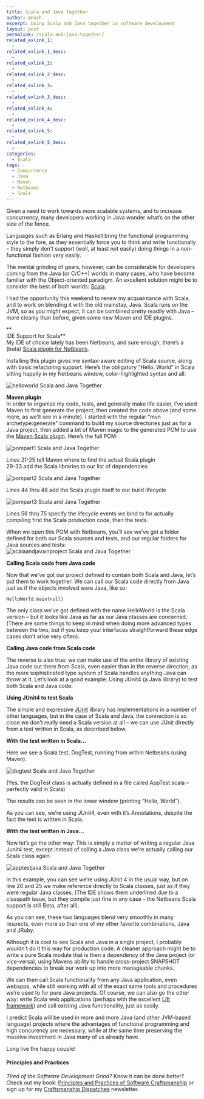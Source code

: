 ```yaml
---
title: Scala and Java Together
author: mnash
excerpt: Using Scala and Java together in software development
layout: post
permalink: /scala-and-java-together/
related_exlink_1:
  - 
related_exlink_1_desc:
  - 
related_exlink_2:
  - 
related_exlink_2_desc:
  - 
related_exlink_3:
  - 
related_exlink_3_desc:
  - 
related_exlink_4:
  - 
related_exlink_4_desc:
  - 
related_exlink_5:
  - 
related_exlink_5_desc:
  - 
categories:
  - Scala
tags:
  - Concurrency
  - Java
  - Maven
  - Netbeans
  - Scala
---
```

Given a need to work towards more scalable systems, and to increase concurrency, many developers working in Java wonder what&#8217;s on the other side of the fence.

Languages such as Erlang and Haskell bring the functional programming style to the fore, as they essentially force you to think and write functionally &#8211; they simply don&#8217;t support (well, at least not easily) doing things in a non-functional fashion very easily.

The mental grinding of gears, however, can be considerable for developers coming from the Java (or C/C++) worlds in many cases, who have become familiar with the Object-oriented paradigm. An excellent solution might be to consider the best of both worlds: [Scala][1].

I had the opportunity this weekend to renew my acquaintance with Scala, and to work on blending it with the old mainstay, Java. Scala runs on the JVM, so as you might expect, it can be combined pretty readily with Java &#8211; more cleanly than before, given some new Maven and IDE plugins.

**  
IDE Support for Scala**  
My IDE of choice lately has been Netbeans, and sure enough, there&#8217;s a (beta) [Scala plugin for Netbeans][2]. 

Installing this plugin gives me syntax-aware editing of Scala source, along with basic refactoring support. Here&#8217;s the obligatory &#8220;Hello, World&#8221; in Scala sitting happily in my Netbeans window, color-highlighted syntax and all: 

![helloworld Scala and Java Together][3]

**Maven plugin**  
In order to organize my code, tests, and generally make life easier, I&#8217;ve used Maven to first generate the project, then created the code above (and some more, as we&#8217;ll see in a minute). I started with the regular &#8220;mvn archetype:generate&#8221; command to build my source directories just as for a Java project, then added a bit of Maven magic to the generated POM to use the [Maven Scala plugin][4]. Here&#8217;s the full POM:

![pompart1 Scala and Java Together][5]

Lines 21-25 tell Maven where to find the actual Scala plugin  
29-33 add the Scala libraries to our list of dependencies

![pompart2 Scala and Java Together][6]

Lines 44 thru 48 add the Scala plugin itself to our build lifecycle

![pompart3 Scala and Java Together][7]

Lines 58 thru 75 specify the lifecycle events we bind to for actually compiling first the Scala production code, then the tests.

When we open this POM with Netbeans, you&#8217;ll see we&#8217;ve got a folder defined for both our Scala sources and tests, and our regular folders for Java sources and tests:  
![scalaandjavainproject Scala and Java Together][8]

**Calling Scala code from Java code**

Now that we&#8217;ve got our project defined to contain both Scala and Java, let&#8217;s put them to work together. We can call our Scala code directly from Java just as if the objects involved were Java, like so:

`HelloWorld.main(null)`

The only class we&#8217;ve got defined with the name HelloWorld is the Scala version &#8211; but it looks like Java as far as our Java classes are concerned. (There are some things to keep in mind when doing more advanced types between the two, but if you keep your interfaces straightforward these edge cases don&#8217;t arise very often).

**Calling Java code from Scala code**

The reverse is also true: we can make use of the entire library of existing Java code out there from Scala, even easier than in the reverse direction, as the more sophisticated type system of Scala handles anything Java can throw at it. Let&#8217;s look at a good example: Using JUnit4 (a Java library) to test both Scala and Java code.

**Using JUnit4 to test Scala**

The simple and expressive [JUnit][9] library has implementations in a number of other languages, but in the case of Scala and Java, the connection is so close we don&#8217;t really need a Scala version at all &#8211; we can use JUnit directly from a test written in Scala, as described below.

**With the test written in Scala&#8230;**

Here we see a Scala test, DogTest, running from within Netbeans (using Maven). 

![dogtest Scala and Java Together][10]

(Yes, the DogTest class is actually defined in a file called AppTest.scala &#8211; perfectly valid in Scala)

The results can be seen in the lower window (printing &#8220;Hello, World&#8221;).

As you can see, we&#8217;re using JUnit4, even with it&#8217;s Annotations, despite the fact the test is written in Scala.

**With the test written in Java&#8230;**

Now let&#8217;s go the other way: This is simply a matter of writing a regular Java Junit4 test, except instead of calling a Java class we&#8217;re actually calling our Scala class again.

![apptestjava Scala and Java Together][11]

In this example, you can see we&#8217;re using JUnit 4 in the usual way, but on line 20 and 25 we make reference directly to Scala classes, just as if they were regular Java classes. (The IDE shows them underlined due to a classpath issue, but they compile just fine in any case &#8211; the Netbeans Scala support is still Beta, after all).

As you can see, these two languages blend very smoothly in many respects, even more so than one of my other favorite combinations, Java and JRuby.

Although it is cool to see Scala and Java in a single project, I probably wouldn&#8217;t do it this way for production code. A cleaner approach might be to write a pure Scala module that is then a dependency of the Java project (or vice-versa), using Mavens ability to handle cross-project SNAPSHOT dependencies to break our work up into more manageable chunks.

We can then call Scala functionality from any Java application, even webapps, while still working with all of the exact same tools and procedures we&#8217;re used to for pure Java projects. Of course, we can also go the other way: write Scala web applications (perhaps with the excellent [Lift framework][12]) and call existing Java functionality, just as easily. 

I predict Scala will be used in more and more Java (and other JVM-based language) projects where the advantages of functional programming and high concurency are necessary, while at the same time preserving the massive investment in Java many of us already have.

Long live the happy couple!

<div class="g-plusone" data-annotation="inline" data-width="300">
</div>

<!-- Place this tag after the last +1 button tag. -->

  


<div class="st-callout hastitle lightblue center" >
  <h4 class="st-callout-title ">
    Principles and Practices
  </h4>
  
  <div class="inside">
    <i>Tired of the Software Development Grind?</i> Know it can be done better? Check out my book: <a href="http://jglobal.com/principles-and-practices">Principles and Practices of Software Craftsmanship</a> or sign up for my <a href="http://jglobal.com/dispatches/">Craftsmanship Dispatches</a> newsletter.
  </div>
</div>

<div class="clear">
</div>

 [1]: http://www.scala-lang.org/
 [2]: http://wiki.netbeans.org/Scala
 [3]: http://50.116.19.42/wordpress/wp-content/uploads/2009/05/helloworld.jpg "Scala and Java Together"
 [4]: http://scala-tools.org/mvnsites/maven-scala-plugin/
 [5]: http://50.116.19.42/wordpress/wp-content/uploads/2009/05/pompart1.jpg "Scala and Java Together"
 [6]: http://50.116.19.42/wordpress/wp-content/uploads/2009/05/pompart2.jpg "Scala and Java Together"
 [7]: http://50.116.19.42/wordpress/wp-content/uploads/2009/05/pompart3.jpg "Scala and Java Together"
 [8]: http://50.116.19.42/wordpress/wp-content/uploads/2009/05/scalaandjavainproject.jpg "Scala and Java Together"
 [9]: http://junit.org/
 [10]: http://50.116.19.42/wordpress/wp-content/uploads/2009/05/dogtest.jpg "Scala and Java Together"
 [11]: http://php.jglobal.com/blog/wp-content/uploads/2009/05/apptestjava.jpg "Scala and Java Together"
 [12]: http://liftweb.net/
